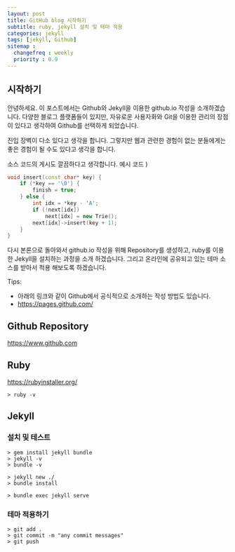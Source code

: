 ```yaml
---
layout: post
title: GitHub blog 시작하기
subtitle: ruby, jekyll 설치 및 테마 적용
categories: jekyll
tags: [jekyll, Github]
sitemap :
  changefreq : weekly
  priority : 0.9
---
```


## 시작하기

 안녕하세요. 이 포스트에서는 Github와 Jekyll을 이용한 github.io 작성을 소개하겠습니다.
 다양한 블로그 플랫폼들이 있지만, 자유로운 사용자화와 Git을 이용한 관리의 장점이 있다고 생각하여 Github를 선택하게 되었습니다.

 진입 장벽이 다소 있다고 생각을 합니다. 그렇지만 웹과 관련한 경험이 없는 분들에게는 좋은 경험이 될 수도 있다고 생각을 합니다. 

 소스 코드의 게시도 깔끔하다고 생각합니다.
 예시 코드 )
```cpp
void insert(const char* key) {
    if (*key == '\0') {
        finish = true;
    } else {
        int idx = *key - 'A';
        if (!next[idx])
            next[idx] = new Trie();
        next[idx]->insert(key + 1);
    }
}
```

 다시 본론으로 돌아와서 github.io 작성을 위해 Repository를 생성하고, ruby를 이용한 Jekyll을 설치하는 과정을 소개 하겠습니다.
 그리고 온라인에 공유되고 있는 테마 소스를 받아서 적용 해보도록 하겠습니다.

Tips:
* 아래의 링크와 같이 Github에서 공식적으로 소개하는 작성 방법도 있습니다.
* <https://pages.github.com/>


## Github Repository

<https://www.github.com>


## Ruby 

<https://rubyinstaller.org/>

``` console
> ruby -v
``` 

## Jekyll

### 설치 및 테스트

``` console
> gem install jekyll bundle
> jekyll -v
> bundle -v
```

``` console
> jekyll new ./
> bundle install
```
``` console
> bundle exec jekyll serve
```

### 테마 적용하기

``` console
> git add . 
> git commit -m "any commit messages"
> git push
```


